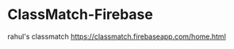 ClassMatch-Firebase
===================

rahul's classmatch
https://classmatch.firebaseapp.com/home.html